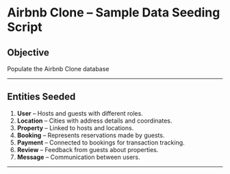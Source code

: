 # Airbnb Clone – Sample Data Seeding Script

## Objective
Populate the Airbnb Clone database

---

## Entities Seeded
1. **User** – Hosts and guests with different roles.
2. **Location** – Cities with address details and coordinates.
3. **Property** – Linked to hosts and locations.
4. **Booking** – Represents reservations made by guests.
5. **Payment** – Connected to bookings for transaction tracking.
6. **Review** – Feedback from guests about properties.
7. **Message** – Communication between users.

---


